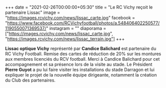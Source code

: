 +++
date = "2021-02-26T00:00:00+05:30"
title = "Le RC Vichy reçoit le partenaire Lissac"
image = "https://images.rcvichy.com/news/lissac_carte.jpg"
facebook = "https://www.facebook.com/RCVichyfootball/photos/a.548406402250577/1190550071369537/"
instagram = ""
diaporama = ["https://images.rcvichy.com/news/lissac_carte.jpg", "https://images.rcvichy.com/news/lissac_terrain.jpg"]
+++

**Lissac optique Vichy** représenté par **Candice Balichard** est partenaire du RC Vichy Football. Remise des cartes de réduction de 20% sur les montures aux membres licenciés du RCV football. Merci à Candice Balichard pour cet accompagnement et sa présence lors de la visite au stade. Le Président **Pierre Guyot** a pu lui faire visiter les installations du stade Darragon et lui expliquer le projet de la nouvelle équipe dirigeante, notamment la création du Club des partenaires.
